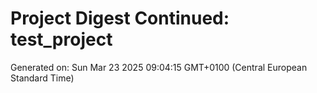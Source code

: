 # Project Digest Continued: test_project
Generated on: Sun Mar 23 2025 09:04:15 GMT+0100 (Central European Standard Time)

